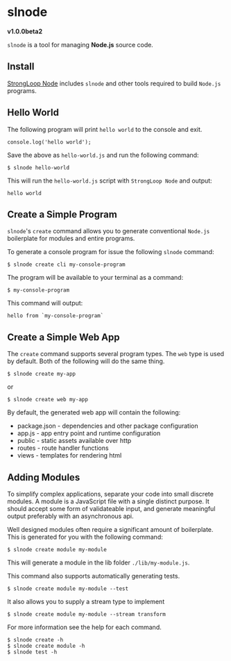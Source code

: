 # slnode 
**v1.0.0beta2**

`slnode` is a tool for managing **Node.js** source code.

## Install

[StrongLoop Node](http://strongloop.com/products#downloads) includes `slnode` and other tools required to build `Node.js` programs.

## Hello World

The following program will print `hello world` to the console and exit.

    console.log('hello world');
    
Save the above as `hello-world.js` and run the following command:

    $ slnode hello-world
    
This will run the `hello-world.js` script with `StrongLoop Node` and output:

    hello world
    
## Create a Simple Program

`slnode`'s `create` command allows you to generate conventional `Node.js` boilerplate for modules and entire programs.

To generate a console program for issue the following `slnode` command:

    $ slnode create cli my-console-program

The program will be available to your terminal as a command:

    $ my-console-program

This command will output:

    hello from `my-console-program`

## Create a Simple Web App

The `create` command supports several program types. The `web` type is used by default. Both of the following will do the same thing.

    $ slnode create my-app
    
or

    $ slnode create web my-app
    
By default, the generated web app will contain the following:

 - package.json - dependencies and other package configuration
 - app.js       - app entry point and runtime configuration
 - public       - static assets available over http
 - routes       - route handler functions
 - views        - templates for rendering html
 
## Adding Modules

To simplify complex applications, separate your code into small discrete modules. A module is a JavaScript file with a single distinct purpose. It should accept some form of validateable input, and generate meaningful output preferably with an asynchronous api.

Well designed modules often require a significant amount of boilerplate. This is generated for you with the following command:
    
    $ slnode create module my-module
    
This will generate a module in the lib folder `./lib/my-module.js`.

This command also supports automatically generating tests.

    $ slnode create module my-module --test

It also allows you to supply a stream type to implement

    $ slnode create module my-module --stream transform

For more information see the help for each command.

    $ slnode create -h
    $ slnode create module -h
    $ slnode test -h